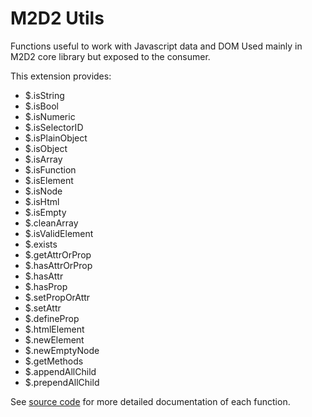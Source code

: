 # M2D2 Utils

Functions useful to work with Javascript data and DOM
Used mainly in M2D2 core library but exposed to the
consumer.

This extension provides:
* $.isString
* $.isBool
* $.isNumeric
* $.isSelectorID
* $.isPlainObject
* $.isObject
* $.isArray
* $.isFunction
* $.isElement
* $.isNode
* $.isHtml
* $.isEmpty
* $.cleanArray
* $.isValidElement
* $.exists
* $.getAttrOrProp
* $.hasAttrOrProp
* $.hasAttr
* $.hasProp
* $.setPropOrAttr
* $.setAttr
* $.defineProp
* $.htmlElement
* $.newElement
* $.newEmptyNode
* $.getMethods
* $.appendAllChild
* $.prependAllChild

See [source code](../js/utils.src.js) for more detailed documentation of each function.